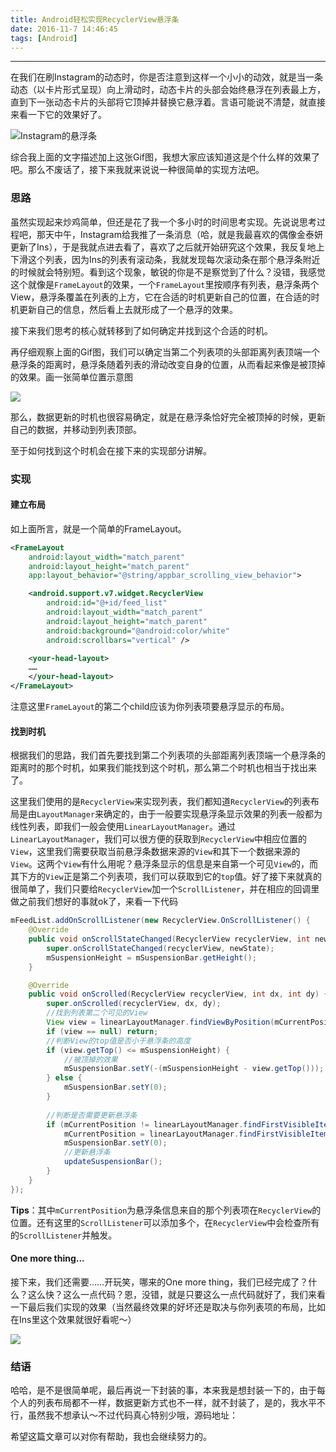 ```yaml
---
title: Android轻松实现RecyclerView悬浮条
date: 2016-11-7 14:46:45
tags: [Android]
---
```


---

在我们在刷Instagram的动态时，你是否注意到这样一个小小的动效，就是当一条动态（以卡片形式呈现）向上滑动时，动态卡片的头部会始终悬浮在列表最上方，直到下一张动态卡片的头部将它顶掉并替换它悬浮着。言语可能说不清楚，就直接来看一下它的效果好了。

![Instagram的悬浮条](http://7xrqmj.com1.z0.glb.clouddn.com/Instagram.gif)

综合我上面的文字描述加上这张Gif图，我想大家应该知道这是个什么样的效果了吧。那么不废话了，接下来我就来说说一种很简单的实现方法吧。

### 思路

虽然实现起来炒鸡简单，但还是花了我一个多小时的时间思考实现。先说说思考过程吧，那天中午，Instagram给我推了一条消息（哈，就是我最喜欢的偶像金泰妍更新了Ins），于是我就点进去看了，喜欢了之后就开始研究这个效果，我反复地上下滑这个列表，因为Ins的列表有滚动条，我就发现每次滚动条在那个悬浮条附近的时候就会特别短。看到这个现象，敏锐的你是不是察觉到了什么？没错，我感觉这个就像是`FrameLayout`的效果，一个`FrameLayout`里按顺序有列表，悬浮条两个View，悬浮条覆盖在列表的上方，它在合适的时机更新自己的位置，在合适的时机更新自己的信息，然后看上去就形成了一个悬浮的效果。

接下来我们思考的核心就转移到了如何确定并找到这个合适的时机。

再仔细观察上面的Gif图，我们可以确定当第二个列表项的头部距离列表顶端一个悬浮条的距离时，悬浮条随着列表的滑动改变自身的位置，从而看起来像是被顶掉的效果。画一张简单位置示意图

![](http://7xrqmj.com1.z0.glb.clouddn.com/Suspension.png)

那么，数据更新的时机也很容易确定，就是在悬浮条恰好完全被顶掉的时候，更新自己的数据，并移动到列表顶部。

至于如何找到这个时机会在接下来的实现部分讲解。

### 实现

#### 建立布局

如上面所言，就是一个简单的FrameLayout。

```xml
<FrameLayout
    android:layout_width="match_parent"
    android:layout_height="match_parent"
    app:layout_behavior="@string/appbar_scrolling_view_behavior">

    <android.support.v7.widget.RecyclerView
        android:id="@+id/feed_list"
        android:layout_width="match_parent"
        android:layout_height="match_parent"
        android:background="@android:color/white"
        android:scrollbars="vertical" />

    <your-head-layout>
    ……
    </your-head-layout>
</FrameLayout>
```

注意这里`FrameLayout`的第二个child应该为你列表项要悬浮显示的布局。

#### 找到时机

根据我们的思路，我们首先要找到第二个列表项的头部距离列表顶端一个悬浮条的距离时的那个时机，如果我们能找到这个时机，那么第二个时机也相当于找出来了。

这里我们使用的是`RecyclerView`来实现列表，我们都知道`RecyclerView`的列表布局是由`LayoutManager`来确定的，由于一般要实现悬浮条显示效果的列表一般都为线性列表，即我们一般会使用`LinearLayoutManager`。通过`LinearLayoutManager`，我们可以很方便的获取到`RecyclerView`中相应位置的`View`，这里我们需要获取当前悬浮条数据来源的`View`和其下一个数据来源的`View`。这两个`View`有什么用呢？悬浮条显示的信息是来自第一个可见`View`的，而其下方的`View`正是第二个列表项，我们可以获取到它的`top`值。好了接下来就真的很简单了，我们只要给`RecyclerView`加一个`ScrollListener`，并在相应的回调里做之前我们想好的事就ok了，来看一下代码

```java
mFeedList.addOnScrollListener(new RecyclerView.OnScrollListener() {
    @Override
    public void onScrollStateChanged(RecyclerView recyclerView, int newState) {
        super.onScrollStateChanged(recyclerView, newState);
        mSuspensionHeight = mSuspensionBar.getHeight();
    }

    @Override
    public void onScrolled(RecyclerView recyclerView, int dx, int dy) {
        super.onScrolled(recyclerView, dx, dy);
        //找到列表第二个可见的View
        View view = linearLayoutManager.findViewByPosition(mCurrentPosition + 1);
        if (view == null) return;
        //判断View的top值是否小于悬浮条的高度
        if (view.getTop() <= mSuspensionHeight) {
          	//被顶掉的效果
            mSuspensionBar.setY(-(mSuspensionHeight - view.getTop()));
        } else {
            mSuspensionBar.setY(0);
        }
		
      	//判断是否需要更新悬浮条
        if (mCurrentPosition != linearLayoutManager.findFirstVisibleItemPosition()) {
            mCurrentPosition = linearLayoutManager.findFirstVisibleItemPosition();
            mSuspensionBar.setY(0);
			//更新悬浮条
            updateSuspensionBar();
        }
    }
});
```

**Tips**：其中`mCurrentPosition`为悬浮条信息来自的那个列表项在`RecyclerView`的位置。还有这里的`ScrollListener`可以添加多个，在`RecyclerView`中会检查所有的`ScrollListener`并触发。

#### One more thing...

接下来，我们还需要……开玩笑，哪来的One more thing，我们已经完成了？什么？这么快？这么一点代码？恩，没错，就是只要这么一点代码就好了，我们来看一下最后我们实现的效果（当然最终效果的好坏还是取决与你列表项的布局，比如在Ins里这个效果就很好看呢～）

![](http://7xrqmj.com1.z0.glb.clouddn.com/SuspensionBar.gif)

### 结语

哈哈，是不是很简单呢，最后再说一下封装的事，本来我是想封装一下的，由于每个人的列表布局都不一样，数据更新方式也不一样，就不封装了，是的，我水平不行，虽然我不想承认～不过代码真心特别少哦，源码地址：

希望这篇文章可以对你有帮助，我也会继续努力的。
